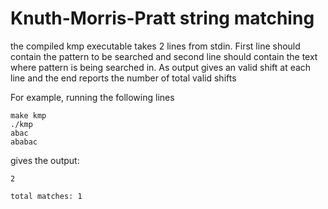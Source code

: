 # Knuth-Morris-Pratt string matching 
the compiled kmp executable takes 2 lines from stdin. First line should contain the pattern to be searched and second line should contain the text where pattern is being searched in. As output gives an valid shift at each line and the end reports the number of total valid shifts

For example, running the following lines
```
make kmp
./kmp
abac
ababac
```
gives the output:
```
2

total matches: 1
```

